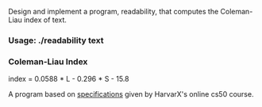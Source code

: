 Design and implement a program, readability, that 
computes the Coleman-Liau index of text.

### Usage: ./readability text ###

### Coleman-Liau Index ###

index = 0.0588 * L - 0.296 * S - 15.8

A program based on [specifications](https://cs50.harvard.edu/x/2020/psets/2/readability/ "Reading Level") given by HarvarX's online cs50 course.

